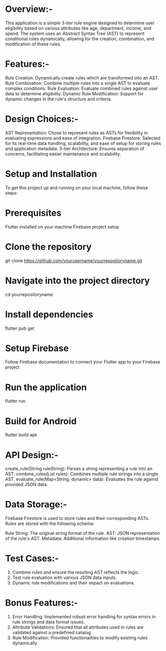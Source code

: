 # Overview:-

This application is a simple 3-tier rule engine designed to determine user eligibility based on various attributes like age, department, income, and spend. The system uses an Abstract Syntax Tree (AST) to represent conditional rules dynamically, allowing for the creation, combination, and modification of these rules.

# Features:-

Rule Creation: Dynamically create rules which are transformed into an AST.
Rule Combination: Combine multiple rules into a single AST to evaluate complex conditions.
Rule Evaluation: Evaluate combined rules against user data to determine eligibility.
Dynamic Rule Modification: Support for dynamic changes in the rule's structure and criteria.

# Design Choices:-

AST Representation: Chose to represent rules as ASTs for flexibility in evaluating expressions and ease of integration.
Firebase Firestore: Selected for its real-time data handling, scalability, and ease of setup for storing rules and application metadata.
3-tier Architecture: Ensures separation of concerns, facilitating easier maintenance and scalability.

# Setup and Installation
To get this project up and running on your local machine, follow these steps:

# Prerequisites
Flutter installed on your machine
Firebase project setup

# Clone the repository
git clone https://github.com/yourusername/yourrepositoryname.git

# Navigate into the project directory
cd yourrepositoryname

# Install dependencies
flutter pub get

# Setup Firebase
 Follow Firebase documentation to connect your Flutter app to your Firebase project

# Run the application
flutter run

# Build for Android
flutter build apk

# API Design:-

create_rule(String ruleString): Parses a string representing a rule into an AST.
combine_rules(List<String> rules): Combines multiple rule strings into a single AST.
evaluate_rule(Map<String, dynamic> data): Evaluates the rule against provided JSON data.

# Data Storage:-

Firebase Firestore is used to store rules and their corresponding ASTs. Rules are stored with the following schema:

Rule String: The original string format of the rule.
AST: JSON representation of the rule's AST.
Metadata: Additional information like creation timestamps

# Test Cases:-

1) Combine rules and ensure the resulting AST reflects the logic.
2) Test rule evaluation with various JSON data inputs.
3) Dynamic rule modifications and their impact on evaluations.

# Bonus Features:-

1) Error Handling: Implemented robust error handling for syntax errors in rule strings and data format issues.
2) Attribute Validations: Ensured that all attributes used in rules are validated against a predefined catalog.
3) Rule Modification: Provided functionalities to modify existing rules dynamically.
